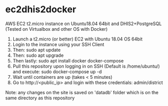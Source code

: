 # ec2dhis2docker
AWS EC2 t2.micro instance on Ubuntu18.04 64bit and DHIS2+PostgreSQL 
(Tested on Virtualbox and other OS with Docker)

1. Launch a t2.micro (or better) EC2 with Ubuntu 18.04 OS 64bit
2. Login to the instance using your SSH Client
3. Then: sudo apt update
4. Then: sudo apt upgrade
5. Then lastly: sudo apt install docker docker-compose	 
6. Pull this repository upon logging in on SSH (Default is /home/ubuntu/) and execute: sudo docker-compose up -d
7. Wait until containers are up (takes < 5 minutes) 
8. Go to http://<public_ip> and login with these credentials: admin/district

Note: any changes on the site is saved on 'datadb' folder which is on the same directory as this repository
